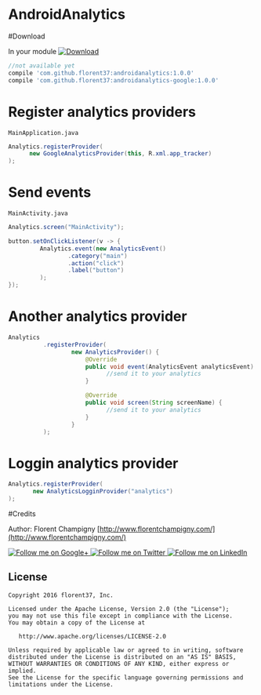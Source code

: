 # AndroidAnalytics

#Download

In your module [![Download](https://api.bintray.com/packages/florent37/maven/androidanalytics/images/download.svg)](https://bintray.com/florent37/maven/androidanalytics/_latestVersion)
```groovy
//not available yet
compile 'com.github.florent37:androidanalytics:1.0.0'
compile 'com.github.florent37:androidanalytics-google:1.0.0'
```

# Register analytics providers

`MainApplication.java`
```java
Analytics.registerProvider(
      new GoogleAnalyticsProvider(this, R.xml.app_tracker)
);
```

# Send events

`MainActivity.java`
```java
Analytics.screen("MainActivity");

button.setOnClickListener(v -> {
         Analytics.event(new AnalyticsEvent()
                 .category("main")
                 .action("click")
                 .label("button")
         );
});
```

# Another analytics provider

```java
Analytics
          .registerProvider(
                  new AnalyticsProvider() {
                      @Override
                      public void event(AnalyticsEvent analyticsEvent) {
                            //send it to your analytics
                      }

                      @Override
                      public void screen(String screenName) {
                            //send it to your analytics
                      }
                  }
          );
```

# Loggin analytics provider

```java
Analytics.registerProvider(
       new AnalyticsLogginProvider("analytics")
);
```

#Credits

Author: Florent Champigny [http://www.florentchampigny.com/](http://www.florentchampigny.com/)

<a href="https://plus.google.com/+florentchampigny">
  <img alt="Follow me on Google+"
       src="https://raw.githubusercontent.com/florent37/DaVinci/master/mobile/src/main/res/drawable-hdpi/gplus.png" />
</a>
<a href="https://twitter.com/florent_champ">
  <img alt="Follow me on Twitter"
       src="https://raw.githubusercontent.com/florent37/DaVinci/master/mobile/src/main/res/drawable-hdpi/twitter.png" />
</a>
<a href="https://www.linkedin.com/in/florentchampigny">
  <img alt="Follow me on LinkedIn"
       src="https://raw.githubusercontent.com/florent37/DaVinci/master/mobile/src/main/res/drawable-hdpi/linkedin.png" />
</a>


License
--------

    Copyright 2016 florent37, Inc.

    Licensed under the Apache License, Version 2.0 (the "License");
    you may not use this file except in compliance with the License.
    You may obtain a copy of the License at

       http://www.apache.org/licenses/LICENSE-2.0

    Unless required by applicable law or agreed to in writing, software
    distributed under the License is distributed on an "AS IS" BASIS,
    WITHOUT WARRANTIES OR CONDITIONS OF ANY KIND, either express or implied.
    See the License for the specific language governing permissions and
    limitations under the License.
